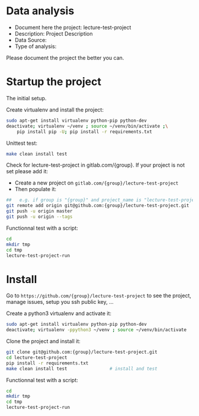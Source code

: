 # Data analysis
- Document here the project: lecture-test-project
- Description: Project Description
- Data Source:
- Type of analysis:

Please document the project the better you can.

# Startup the project

The initial setup.

Create virtualenv and install the project:
```bash
sudo apt-get install virtualenv python-pip python-dev
deactivate; virtualenv ~/venv ; source ~/venv/bin/activate ;\
    pip install pip -U; pip install -r requirements.txt
```

Unittest test:
```bash
make clean install test
```

Check for lecture-test-project in gitlab.com/{group}.
If your project is not set please add it:

- Create a new project on `gitlab.com/{group}/lecture-test-project`
- Then populate it:

```bash
##   e.g. if group is "{group}" and project_name is "lecture-test-project"
git remote add origin git@github.com:{group}/lecture-test-project.git
git push -u origin master
git push -u origin --tags
```

Functionnal test with a script:

```bash
cd
mkdir tmp
cd tmp
lecture-test-project-run
```

# Install

Go to `https://github.com/{group}/lecture-test-project` to see the project, manage issues,
setup you ssh public key, ...

Create a python3 virtualenv and activate it:

```bash
sudo apt-get install virtualenv python-pip python-dev
deactivate; virtualenv -ppython3 ~/venv ; source ~/venv/bin/activate
```

Clone the project and install it:

```bash
git clone git@github.com:{group}/lecture-test-project.git
cd lecture-test-project
pip install -r requirements.txt
make clean install test                # install and test
```
Functionnal test with a script:

```bash
cd
mkdir tmp
cd tmp
lecture-test-project-run
```
